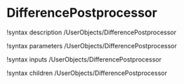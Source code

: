 <!-- MOOSE Documentation Stub: Remove this when content is added. -->

# DifferencePostprocessor
!syntax description /UserObjects/DifferencePostprocessor

!syntax parameters /UserObjects/DifferencePostprocessor

!syntax inputs /UserObjects/DifferencePostprocessor

!syntax children /UserObjects/DifferencePostprocessor
